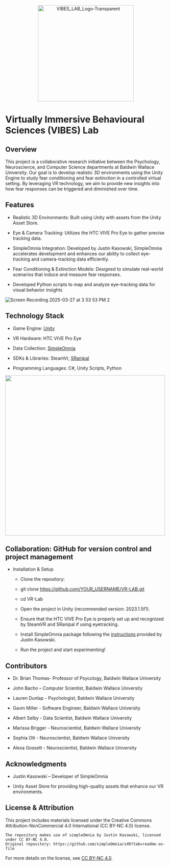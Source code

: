 <div align="center">
  <img src="https://github.com/user-attachments/assets/aa04e915-eb9d-4558-b735-069c5ad0871e" alt="VIBES_LAB_Logo-Transparent" width="300"/>
</div>


# Virtually Immersive Behavioural Sciences (VIBES) Lab

## Overview

This project is a collaborative research initiative between the Psychology, Neuroscience, and Computer Science departments at Baldwin Wallace University. Our goal is to develop realistic 3D environments using the Unity Engine to study fear conditioning and fear extinction in a controlled virtual setting. By leveraging VR technology, we aim to provide new insights into how fear responses can be triggered and diminished over time.

## Features

- Realistic 3D Environments: Built using Unity with assets from the Unity Asset Store.

- Eye & Camera Tracking: Utilizes the HTC VIVE Pro Eye to gather precise tracking data.

- SimpleOmnia Integration: Developed by Justin Kasowski, SimpleOmnia accelerates development and enhances our ability to collect eye-tracking and camera-tracking data efficiently.

- Fear Conditioning & Extinction Models: Designed to simulate real-world scenarios that induce and measure fear responses.

- Developed Python scripts to map and analyze eye-tracking data for visual behavior insights

![Screen Recording 2025-03-27 at 3 53 53 PM 2](https://github.com/user-attachments/assets/ee3b9917-993f-42b7-bbb1-4edee87478eb)

## Technology Stack

- Game Engine: [Unity](https://unity.com/)

- VR Hardware: HTC VIVE Pro Eye

- Data Collection: [SimpleOmnia](https://github.com/simpleOmnia/sXR?tab=readme-ov-file)

- SDKs & Libraries: SteamVr, [SRanipal](https://docs.vrcft.io/docs/v4.0/hardware/VIVE/sranipal)

- Programming Languages: C#, Unity Scripts, Python

<img src="https://github.com/user-attachments/assets/25181e6c-d4bd-42f2-bacc-719134e4decb" width="500"/>

## Collaboration: GitHub for version control and project management

- Installation & Setup

  - Clone the repository:

  - git clone https://github.com/YOUR_USERNAME/VR-LAB.git
    
  - cd VR-Lab
    
  - Open the project in Unity (recommended version: 2023.1.5f1).

  - Ensure that the HTC VIVE Pro Eye is properly set up and recognized by SteamVR and SRanipal if using eyetracking.

  - Install SimpleOmnia package following the [instructions](https://github.com/simpleOmnia/sXR/wiki/Installation) provided by Justin Kasowski.

  - Run the project and start experimenting!

## Contributors
- Dr. Brian Thomas- Professor of Psycology, Baldwin Wallace University

- John Bacho – Computer Scientist, Baldwin Wallace University

- Lauren Dunlap - Psychologist, Baldwin Wallace University

- Gavin Miller - Software Engineer, Baldwin Wallace University

- Albert Selby - Data Scientist, Baldwin Wallace University

- Marissa Brigger - Neuroscientist, Baldwin Wallace University

- Sophia Ott - Neuroscientist, Baldwin Wallace University

- Alexa Gossett - Neuroscientist, Baldwin Wallace University

## Acknowledgments

- Justin Kasowski – Developer of SimpleOmnia
  
- Unity Asset Store for providing high-quality assets that enhance our VR environments.

## License & Attribution

This project includes materials licensed under the Creative Commons Attribution-NonCommercial 4.0 International (CC BY-NC 4.0) license.

    The repository makes use of simpleOmnia by Justin Kasowski, licensed under CC BY-NC 4.0.
    Original repository: https://github.com/simpleOmnia/sXR?tab=readme-ov-file

For more details on the license, see [CC BY-NC 4.0](https://creativecommons.org/licenses/by-nc/4.0/deed.en).
